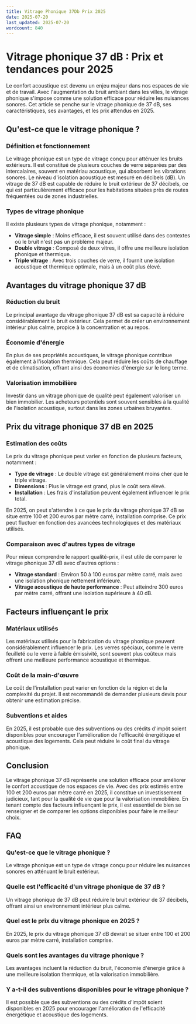 ```yaml
---
title: Vitrage Phonique 37Db Prix 2025
date: 2025-07-20
last_updated: 2025-07-20
wordcount: 840
---
```


# Vitrage phonique 37 dB : Prix et tendances pour 2025

Le confort acoustique est devenu un enjeu majeur dans nos espaces de vie et de travail. Avec l'augmentation du bruit ambiant dans les villes, le vitrage phonique s'impose comme une solution efficace pour réduire les nuisances sonores. Cet article se penche sur le vitrage phonique de 37 dB, ses caractéristiques, ses avantages, et les prix attendus en 2025.

## Qu'est-ce que le vitrage phonique ?

### Définition et fonctionnement

Le vitrage phonique est un type de vitrage conçu pour atténuer les bruits extérieurs. Il est constitué de plusieurs couches de verre séparées par des intercalaires, souvent en matériau acoustique, qui absorbent les vibrations sonores. Le niveau d'isolation acoustique est mesuré en décibels (dB). Un vitrage de 37 dB est capable de réduire le bruit extérieur de 37 décibels, ce qui est particulièrement efficace pour les habitations situées près de routes fréquentées ou de zones industrielles.

### Types de vitrage phonique

Il existe plusieurs types de vitrage phonique, notamment :

- **Vitrage simple** : Moins efficace, il est souvent utilisé dans des contextes où le bruit n'est pas un problème majeur.
- **Double vitrage** : Composé de deux vitres, il offre une meilleure isolation phonique et thermique.
- **Triple vitrage** : Avec trois couches de verre, il fournit une isolation acoustique et thermique optimale, mais à un coût plus élevé.

## Avantages du vitrage phonique 37 dB

### Réduction du bruit

Le principal avantage du vitrage phonique 37 dB est sa capacité à réduire considérablement le bruit extérieur. Cela permet de créer un environnement intérieur plus calme, propice à la concentration et au repos.

### Économie d'énergie

En plus de ses propriétés acoustiques, le vitrage phonique contribue également à l'isolation thermique. Cela peut réduire les coûts de chauffage et de climatisation, offrant ainsi des économies d'énergie sur le long terme.

### Valorisation immobilière

Investir dans un vitrage phonique de qualité peut également valoriser un bien immobilier. Les acheteurs potentiels sont souvent sensibles à la qualité de l'isolation acoustique, surtout dans les zones urbaines bruyantes.

## Prix du vitrage phonique 37 dB en 2025

### Estimation des coûts

Le prix du vitrage phonique peut varier en fonction de plusieurs facteurs, notamment :

- **Type de vitrage** : Le double vitrage est généralement moins cher que le triple vitrage.
- **Dimensions** : Plus le vitrage est grand, plus le coût sera élevé.
- **Installation** : Les frais d'installation peuvent également influencer le prix total.

En 2025, on peut s'attendre à ce que le prix du vitrage phonique 37 dB se situe entre 100 et 200 euros par mètre carré, installation comprise. Ce prix peut fluctuer en fonction des avancées technologiques et des matériaux utilisés.

### Comparaison avec d'autres types de vitrage

Pour mieux comprendre le rapport qualité-prix, il est utile de comparer le vitrage phonique 37 dB avec d'autres options :

- **Vitrage standard** : Environ 50 à 100 euros par mètre carré, mais avec une isolation phonique nettement inférieure.
- **Vitrage acoustique de haute performance** : Peut atteindre 300 euros par mètre carré, offrant une isolation supérieure à 40 dB.

## Facteurs influençant le prix

### Matériaux utilisés

Les matériaux utilisés pour la fabrication du vitrage phonique peuvent considérablement influencer le prix. Les verres spéciaux, comme le verre feuilleté ou le verre à faible émissivité, sont souvent plus coûteux mais offrent une meilleure performance acoustique et thermique.

### Coût de la main-d'œuvre

Le coût de l'installation peut varier en fonction de la région et de la complexité du projet. Il est recommandé de demander plusieurs devis pour obtenir une estimation précise.

### Subventions et aides

En 2025, il est probable que des subventions ou des crédits d'impôt soient disponibles pour encourager l'amélioration de l'efficacité énergétique et acoustique des logements. Cela peut réduire le coût final du vitrage phonique.

## Conclusion

Le vitrage phonique 37 dB représente une solution efficace pour améliorer le confort acoustique de nos espaces de vie. Avec des prix estimés entre 100 et 200 euros par mètre carré en 2025, il constitue un investissement judicieux, tant pour la qualité de vie que pour la valorisation immobilière. En tenant compte des facteurs influençant le prix, il est essentiel de bien se renseigner et de comparer les options disponibles pour faire le meilleur choix.

## FAQ

### Qu'est-ce que le vitrage phonique ?

Le vitrage phonique est un type de vitrage conçu pour réduire les nuisances sonores en atténuant le bruit extérieur.

### Quelle est l'efficacité d'un vitrage phonique de 37 dB ?

Un vitrage phonique de 37 dB peut réduire le bruit extérieur de 37 décibels, offrant ainsi un environnement intérieur plus calme.

### Quel est le prix du vitrage phonique en 2025 ?

En 2025, le prix du vitrage phonique 37 dB devrait se situer entre 100 et 200 euros par mètre carré, installation comprise.

### Quels sont les avantages du vitrage phonique ?

Les avantages incluent la réduction du bruit, l'économie d'énergie grâce à une meilleure isolation thermique, et la valorisation immobilière.

### Y a-t-il des subventions disponibles pour le vitrage phonique ?

Il est possible que des subventions ou des crédits d'impôt soient disponibles en 2025 pour encourager l'amélioration de l'efficacité énergétique et acoustique des logements.